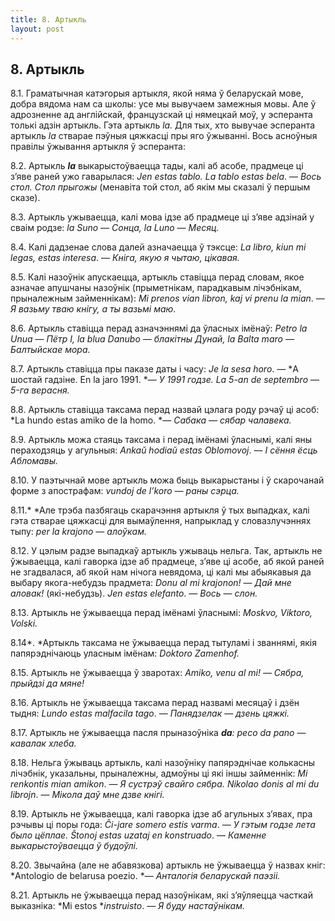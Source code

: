 ```yaml
---
title: 8. Артыкль
layout: post
---
```

## 8. Артыкль

8.1. Граматычная катэгорыя артыкля, якой няма ў беларускай мове, добра
вядома нам са школы: усе мы вывучаем замежныя мовы. Але ў адрозненне
ад англійскай, французскай ці нямецкай моў, у эсперанта толькі адзін
артыкль. Гэта артыкль *la.* Для тых, хто вывучае эсперанта артыкль
*la* стварае пэўныя цяжкасці пры яго ўжыванні. Вось асноўныя правілы
ўжывання артыкля ў эсперанта:

8.2. Артыкль ***la*** выкарыстоўваецца тады, калі аб асобе, прадмеце
ці з’яве раней ужо гаварылася: *Jen estas tablo. La tablo estas
bela*. — *Вось стол. Стол прыгожы* (менавіта той стол, аб якім мы
сказалі ў першым сказе).

8.3. Артыкль ужываецца, калі мова ідзе аб прадмеце ці з’яве адзінай у
сваім родзе: *la Suno* — *Сонца, la Luno* — *Месяц.*

8.4. Калі дадзенае слова далей азначаецца ў тэксце: *La libro, kiun mi
legas, estas interesa*. — *Кніга, якую я чытаю, цікавая.*

8.5. Калі назоўнік апускаецца, артыкль ставіцца перад словам, якое
азначае апушчаны назоўнік (прыметнікам, парадкавым лічэбнікам,
прыналежным займеннікам): *Mi prenos vian libron, kaj vi prenu la
mian*. — *Я вазьму тваю кнігу, а ты вазьмі маю.*

8.6. Артыкль ставіцца перад азначэннямі да ўласных імёнаў: *Petro la
Unua* — *Пётр I, la blua Danubo* — *блакітны Дунай, la Balta maro* —
*Балтыйскае мора.*

8.7. Артыкль ставіцца пры паказе даты і часу: *Je la sesa horo*. — *А
шостай гадзіне. En la jaro 1991. *— *У 1991 годзе. La 5-an de
septembro* — *5-га верасня.*

8.8. Артыкль ставіцца таксама перад назвай цэлага роду рэчаў ці асоб:
*La hundo estas amiko de la homo. *— *Сабака* — *сябар чалавека.*

8.9. Артыкль можа стаяць таксама і перад імёнамі ўласнымі, калі яны
пераходзяць у агульныя: *Ankaŭ hodiaŭ estas Oblomovoj*. — *І сёння
ёсць Абломавы.*

8.10. У паэтычнай мове артыкль можа быць выкарыстаны і ў скарочанай
форме з апострафам: *vundoj de l’koro* — *раны сэрца.*

8.11.* *Але трэба пазбягаць скарачэння артыкля ў тых выпадках, калі
гэта стварае цяжкасці для вымаўлення, напрыклад у словазлучэннях
тыпу: *per la krajono* — *алоўкам.*

8.12. У цэлым радзе выпадкаў артыкль ужываць нельга. Так, артыкль не
ўжываецца, калі гаворка ідзе аб прадмеце, з’яве ці асобе, аб якой
раней не згадвалася, аб якой нам нічога невядома, ці калі мы
абыякавыя да выбару якога-небудзь прадмета: *Donu al mi
krajonon!* — *Дай мне аловак!* (які-небудзь). *Jen estas elefanto*.
— *Вось* — *слон.*

8.13. Артыкль не ўжываецца перад імёнамі ўласнымі: *Moskvo, Viktoro,
Volski.*

8.14*. *Артыкль таксама не ўжываецца перад тытуламі і званнямі, якія
папярэднічаюць уласным імёнам: *Doktoro Zamenhof.*

8.15. Артыкль не ўжываецца ў зваротах: *Amiko, venu al mi!* — *Сябра,
прыйдзі да мяне!*

8.16. Артыкль не ўжываецца таксама перад назвамі месяцаў і дзён тыдня:
*Lundo estas malfacila tago*. — *Панядзелак* — *дзень цяжкі.*

8.17. Артыкль не ўжываецца пасля прыназоўніка ***da**: peco da pano* —
*кавалак хлеба.*

8.18. Нельга ўжываць артыкль, калі назоўніку папярэднічае колькасны
лічэбнік, указальны, прыналежны, адмоўны ці які іншы займеннік: *Mi
renkontis mian amikon*. — *Я сустрэў свайго сябра. Nikolao donis al mi
du librojn*. — *Мікола даў мне дзве кнігі.*

8.19. Артыкль не ўжываецца, калі гаворка ідзе аб агульных з’явах, пра
рэчывы ці поры года: *Ĉi-jare somero estis varma*. — *У гэтым годзе
лета было цёплае. Ŝtonoj estas uzataj en konstruado*. — *Каменне
выкарыстоўваецца ў будоўлі.*

8.20. Звычайна (але не абавязкова) артыкль не ўжываецца ў назвах кніг:
*Antologio de belarusa poezio. *— *Анталогія беларускай паэзіі.*

8.21. Артыкль не ўжываецца перад назоўнікам, які з’яўляецца часткай
выказніка: *Mi estos *<span id="anchor-1"></span>*instruisto*. — *Я
буду настаўнікам.*

